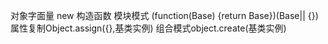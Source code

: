 对象字面量
new 构造函数
模块模式 (function(Base) {return Base})(Base|| {})
属性复制Object.assign({},基类实例)
组合模式object.create(基类实例)